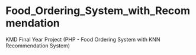 # Food_Ordering_System_with_Recommendation
KMD Final Year Project (PHP - Food Ordering System with KNN Recommendation System)
